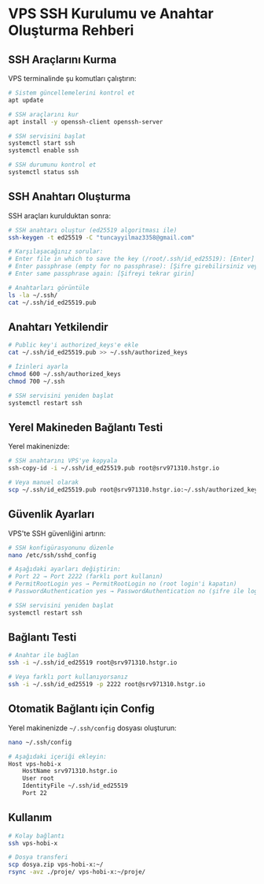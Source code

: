 # VPS SSH Kurulumu ve Anahtar Oluşturma Rehberi

## SSH Araçlarını Kurma

VPS terminalinde şu komutları çalıştırın:

```bash
# Sistem güncellemelerini kontrol et
apt update

# SSH araçlarını kur
apt install -y openssh-client openssh-server

# SSH servisini başlat
systemctl start ssh
systemctl enable ssh

# SSH durumunu kontrol et
systemctl status ssh
```

## SSH Anahtarı Oluşturma

SSH araçları kurulduktan sonra:

```bash
# SSH anahtarı oluştur (ed25519 algoritması ile)
ssh-keygen -t ed25519 -C "tuncayyilmaz3358@gmail.com"

# Karşılaşacağınız sorular:
# Enter file in which to save the key (/root/.ssh/id_ed25519): [Enter]
# Enter passphrase (empty for no passphrase): [Şifre girebilirsiniz veya boş bırakın]
# Enter same passphrase again: [Şifreyi tekrar girin]

# Anahtarları görüntüle
ls -la ~/.ssh/
cat ~/.ssh/id_ed25519.pub
```

## Anahtarı Yetkilendir

```bash
# Public key'i authorized_keys'e ekle
cat ~/.ssh/id_ed25519.pub >> ~/.ssh/authorized_keys

# İzinleri ayarla
chmod 600 ~/.ssh/authorized_keys
chmod 700 ~/.ssh

# SSH servisini yeniden başlat
systemctl restart ssh
```

## Yerel Makineden Bağlantı Testi

Yerel makinenizde:

```bash
# SSH anahtarını VPS'ye kopyala
ssh-copy-id -i ~/.ssh/id_ed25519.pub root@srv971310.hstgr.io

# Veya manuel olarak
scp ~/.ssh/id_ed25519.pub root@srv971310.hstgr.io:~/.ssh/authorized_keys
```

## Güvenlik Ayarları

VPS'te SSH güvenliğini artırın:

```bash
# SSH konfigürasyonunu düzenle
nano /etc/ssh/sshd_config

# Aşağıdaki ayarları değiştirin:
# Port 22 → Port 2222 (farklı port kullanın)
# PermitRootLogin yes → PermitRootLogin no (root login'i kapatın)
# PasswordAuthentication yes → PasswordAuthentication no (şifre ile login'i kapatın)

# SSH servisini yeniden başlat
systemctl restart ssh
```

## Bağlantı Testi

```bash
# Anahtar ile bağlan
ssh -i ~/.ssh/id_ed25519 root@srv971310.hstgr.io

# Veya farklı port kullanıyorsanız
ssh -i ~/.ssh/id_ed25519 -p 2222 root@srv971310.hstgr.io
```

## Otomatik Bağlantı için Config

Yerel makinenizde `~/.ssh/config` dosyası oluşturun:

```bash
nano ~/.ssh/config

# Aşağıdaki içeriği ekleyin:
Host vps-hobi-x
    HostName srv971310.hstgr.io
    User root
    IdentityFile ~/.ssh/id_ed25519
    Port 22
```

## Kullanım

```bash
# Kolay bağlantı
ssh vps-hobi-x

# Dosya transferi
scp dosya.zip vps-hobi-x:~/
rsync -avz ./proje/ vps-hobi-x:~/proje/
```
